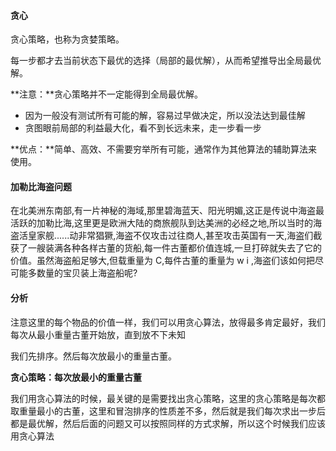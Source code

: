 #### 贪心

贪心策略，也称为贪婪策略。

每一步都才去当前状态下最优的选择（局部的最优解），从而希望推导出全局最优解。

**注意：**贪心策略并不一定能得到全局最优解。

- 因为一般没有测试所有可能的解，容易过早做决定，所以没法达到最佳解
- 贪图眼前局部的利益最大化，看不到长远未来，走一步看一步

**优点：**简单、高效、不需要穷举所有可能，通常作为其他算法的辅助算法来使用。

#### 加勒比海盗问题

在北美洲东南部,有一片神秘的海域,那里碧海蓝天、阳光明媚,这正是传说中海盗最活跃的加勒比海,这里更是欧洲大陆的商旅舰队到达美洲的必经之地,所以当时的海盗活皇家舰......动非常猖獗,海盗不仅攻击过往商人,甚至攻击英国有一天,海盗们截获了一艘装满各种各样古董的货船,每一件古董都价值连城,一旦打碎就失去了它的价值。虽然海盗船足够大,但载重量为 C,每件古董的重量为 w i ,海盗们该如何把尽可能多数量的宝贝装上海盗船呢?

#### 分析

注意这里的每个物品的价值一样，我们可以用贪心算法，放得最多肯定最好，我们每次从最小重量古董开始放，直到放不下未知

我们先排序。然后每次放最小的重量古董。

**贪心策略：每次放最小的重量古董**

我们用贪心算法的时候，最关键的是需要找出贪心策略，这里的贪心策略是每次都取重量最小的古董，这里和冒泡排序的性质差不多，然后就是我们每次求出一步后都是最优解，然后后面的问题又可以按照同样的方式求解，所以这个时候我们应该用贪心算法

